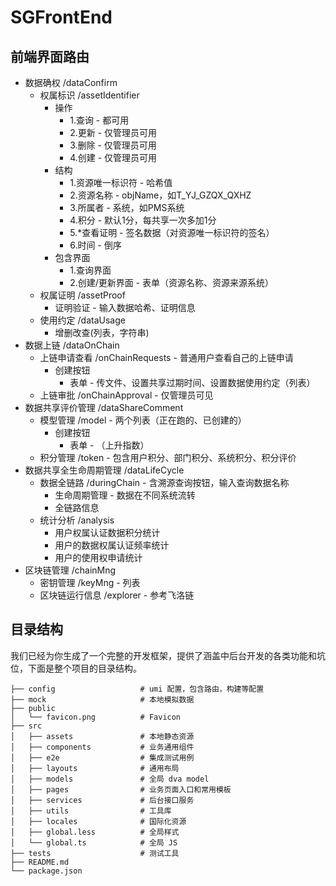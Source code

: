 
# SGFrontEnd

## 前端界面路由

- 数据确权 /dataConfirm
	- 权属标识 /assetIdentifier
		- 操作
			- 1.查询 - 都可用
			- 2.更新 - 仅管理员可用
			- 3.删除 - 仅管理员可用
			- 4.创建 - 仅管理员可用
		- 结构
			- 1.资源唯一标识符 - 哈希值
			- 2.资源名称 - objName，如T_YJ_GZQX_QXHZ
			- 3.所属者 - 系统，如PMS系统
			- 4.积分 - 默认1分，每共享一次多加1分
			- 5.*查看证明 - 签名数据（对资源唯一标识符的签名）
			- 6.时间 - 倒序
		- 包含界面
			- 1.查询界面
			- 2.创建/更新界面 - 表单（资源名称、资源来源系统）
	- 权属证明 /assetProof
		- 证明验证 - 输入数据哈希、证明信息
	- 使用约定 /dataUsage
		- 增删改查(列表，字符串)
- 数据上链 /dataOnChain
	- 上链申请查看 /onChainRequests - 普通用户查看自己的上链申请
		- 创建按钮
			- 表单 - 传文件、设置共享过期时间、设置数据使用约定（列表）
	- 上链审批 /onChainApproval - 仅管理员可见
- 数据共享评价管理 /dataShareComment
	- 模型管理 /model - 两个列表（正在跑的、已创建的）
		- 创建按钮
			- 表单 - （上升指数）
	- 积分管理 /token - 包含用户积分、部门积分、系统积分、积分评价
- 数据共享全生命周期管理 /dataLifeCycle
	- 数据全链路 /duringChain - 含溯源查询按钮，输入查询数据名称
		- 生命周期管理 - 数据在不同系统流转
		- 全链路信息
	- 统计分析 /analysis
		- 用户权属认证数据积分统计
		- 用户的数据权属认证频率统计
		- 用户的使用权申请统计
- 区块链管理 /chainMng
	- 密钥管理 /keyMng - 列表
	- 区块链运行信息 /explorer - 参考飞洛链


## 目录结构

我们已经为你生成了一个完整的开发框架，提供了涵盖中后台开发的各类功能和坑位，下面是整个项目的目录结构。

```
├── config                   # umi 配置，包含路由，构建等配置
├── mock                     # 本地模拟数据
├── public
│   └── favicon.png          # Favicon
├── src
│   ├── assets               # 本地静态资源
│   ├── components           # 业务通用组件
│   ├── e2e                  # 集成测试用例
│   ├── layouts              # 通用布局
│   ├── models               # 全局 dva model
│   ├── pages                # 业务页面入口和常用模板
│   ├── services             # 后台接口服务
│   ├── utils                # 工具库
│   ├── locales              # 国际化资源
│   ├── global.less          # 全局样式
│   └── global.ts            # 全局 JS
├── tests                    # 测试工具
├── README.md
└── package.json
```
